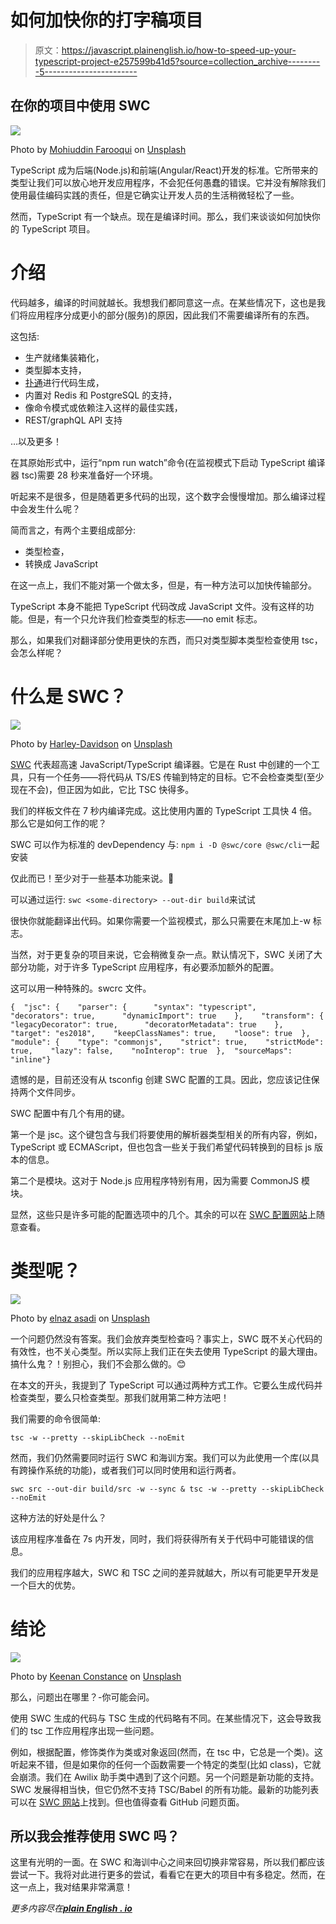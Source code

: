 # 如何加快你的打字稿项目

> 原文：<https://javascript.plainenglish.io/how-to-speed-up-your-typescript-project-e257599b41d5?source=collection_archive---------5----------------------->

## 在你的项目中使用 SWC

![](img/edd1e599bc809487fed78966f5c6779f.png)

Photo by [Mohiuddin Farooqui](https://unsplash.com/@mohifarooqui?utm_source=medium&utm_medium=referral) on [Unsplash](https://unsplash.com?utm_source=medium&utm_medium=referral)

TypeScript 成为后端(Node.js)和前端(Angular/React)开发的标准。它所带来的类型让我们可以放心地开发应用程序，不会犯任何愚蠢的错误。它并没有解除我们使用最佳编码实践的责任，但是它确实让开发人员的生活稍微轻松了一些。

然而，TypeScript 有一个缺点。现在是编译时间。那么，我们来谈谈如何加快你的 TypeScript 项目。

# 介绍

代码越多，编译的时间就越长。我想我们都同意这一点。在某些情况下，这也是我们将应用程序分成更小的部分(服务)的原因，因此我们不需要编译所有的东西。

这包括:

*   生产就绪集装箱化，
*   类型脚本支持，
*   [扑通](https://plopjs.com/)进行代码生成，
*   内置对 Redis 和 PostgreSQL 的支持，
*   像命令模式或依赖注入这样的最佳实践，
*   REST/graphQL API 支持

…以及更多！

在其原始形式中，运行“npm run watch”命令(在监视模式下启动 TypeScript 编译器 tsc)需要 28 秒来准备好一个环境。

听起来不是很多，但是随着更多代码的出现，这个数字会慢慢增加。那么编译过程中会发生什么呢？

简而言之，有两个主要组成部分:

*   类型检查，
*   转换成 JavaScript

在这一点上，我们不能对第一个做太多，但是，有一种方法可以加快传输部分。

TypeScript 本身不能把 TypeScript 代码改成 JavaScript 文件。没有这样的功能。但是，有一个只允许我们检查类型的标志——no emit 标志。

那么，如果我们对翻译部分使用更快的东西，而只对类型脚本类型检查使用 tsc，会怎么样呢？

# 什么是 SWC？

![](img/322d0de0d2898a1d0ca091fe1495da3f.png)

Photo by [Harley-Davidson](https://unsplash.com/@harleydavidson?utm_source=medium&utm_medium=referral) on [Unsplash](https://unsplash.com?utm_source=medium&utm_medium=referral)

[SWC](https://swc.rs/) 代表超高速 JavaScript/TypeScript 编译器。它是在 Rust 中创建的一个工具，只有一个任务——将代码从 TS/ES 传输到特定的目标。它不会检查类型(至少现在不会)，但正因为如此，它比 TSC 快得多。

我们的样板文件在 7 秒内编译完成。这比使用内置的 TypeScript 工具快 4 倍。那么它是如何工作的呢？

SWC 可以作为标准的 devDependency 与:
`npm i -D @swc/core @swc/cli`一起安装

仅此而已！至少对于一些基本功能来说。🙂

可以通过运行:
`swc <some-directory> --out-dir build`来试试

很快你就能翻译出代码。如果你需要一个监视模式，那么只需要在末尾加上-w 标志。

当然，对于更复杂的项目来说，它会稍微复杂一点。默认情况下，SWC 关闭了大部分功能，对于许多 TypeScript 应用程序，有必要添加额外的配置。

这可以用一种特殊的。swcrc 文件。

```
{  "jsc": {    "parser": {      "syntax": "typescript",      "decorators": true,      "dynamicImport": true    },    "transform": {      "legacyDecorator": true,      "decoratorMetadata": true    },    "target": "es2018",    "keepClassNames": true,    "loose": true  },  "module": {    "type": "commonjs",    "strict": true,    "strictMode": true,    "lazy": false,    "noInterop": true  },  "sourceMaps": "inline"}
```

遗憾的是，目前还没有从 tsconfig 创建 SWC 配置的工具。因此，您应该记住保持两个文件同步。

SWC 配置中有几个有用的键。

第一个是 jsc。这个键包含与我们将要使用的解析器类型相关的所有内容，例如，TypeScript 或 ECMAScript，但也包含一些关于我们希望代码转换到的目标 js 版本的信息。

第二个是模块。这对于 Node.js 应用程序特别有用，因为需要 CommonJS 模块。

显然，这些只是许多可能的配置选项中的几个。其余的可以在 [SWC 配置网站](https://swc.rs/docs/configuring-swc)上随意查看。

# 类型呢？

![](img/19bfb5f8aada2b23a382a575d4913d02.png)

Photo by [elnaz asadi](https://unsplash.com/@elnazasadi?utm_source=medium&utm_medium=referral) on [Unsplash](https://unsplash.com?utm_source=medium&utm_medium=referral)

一个问题仍然没有答案。我们会放弃类型检查吗？事实上，SWC 既不关心代码的有效性，也不关心类型。所以实际上我们正在失去使用 TypeScript 的最大理由。搞什么鬼？！别担心，我们不会那么做的。😊

在本文的开头，我提到了 TypeScript 可以通过两种方式工作。它要么生成代码并检查类型，要么只检查类型。那我们就用第二种方法吧！

我们需要的命令很简单:

`tsc -w --pretty --skipLibCheck --noEmit`

然而，我们仍然需要同时运行 SWC 和海训方案。我们可以为此使用一个库(以具有跨操作系统的功能)，或者我们可以同时使用和运行两者。

`swc src --out-dir build/src -w --sync & tsc -w --pretty --skipLibCheck --noEmit`

这种方法的好处是什么？

该应用程序准备在 7s 内开发，同时，我们将获得所有关于代码中可能错误的信息。

我们的应用程序越大，SWC 和 TSC 之间的差异就越大，所以有可能更早开发是一个巨大的优势。

# 结论

![](img/ebd0b2e28caf2a3452dc20832c661767.png)

Photo by [Keenan Constance](https://unsplash.com/@keenangrams?utm_source=medium&utm_medium=referral) on [Unsplash](https://unsplash.com?utm_source=medium&utm_medium=referral)

那么，问题出在哪里？-你可能会问。

使用 SWC 生成的代码与 TSC 生成的代码略有不同。在某些情况下，这会导致我们的 tsc 工作应用程序出现一些问题。

例如，根据配置，修饰类作为类或对象返回(然而，在 tsc 中，它总是一个类)。这听起来不错，但是如果你的任何一个函数需要一个特定的类型(比如 class)，它就会崩溃。我们在 Awilix 助手类中遇到了这个问题。另一个问题是新功能的支持。SWC 发展得相当快，但它仍然不支持 TSC/Babel 的所有功能。最新的功能列表可以在 [SWC 网站](https://swc.rs/docs/comparison-babel)上找到。但也值得查看 GitHub 问题页面。

## 所以我会推荐使用 SWC 吗？

这里有光明的一面。在 SWC 和海训中心之间来回切换非常容易，所以我们都应该尝试一下。我将对此进行更多的尝试，看看它在更大的项目中有多稳定。然而，在这一点上，我对结果非常满意！

*更多内容尽在*[***plain English . io***](http://plainenglish.io/)